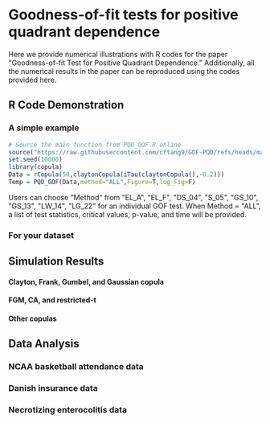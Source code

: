 # Goodness-of-fit tests for positive quadrant dependence

Here we provide numerical illustrations with R codes for the paper "Goodness-of-fit Test for Positive Quadrant Dependence." 
Additionally, all the numerical results in the paper can be reproduced using the codes provided here. 

## R Code Demonstration

### A simple example
```R
# Source the main function from PQD_GOF.R online
source("https://raw.githubusercontent.com/cftang9/GOF-PQD/refs/heads/main/PQD_GOF.R")
set.seed(10000)
library(copula)
Data = rCopula(50,claytonCopula(iTau(claytonCopula(),-0.2)))
Temp = PQD_GOF(Data,method="ALL",Figure=T,log_Fig=F)
```
Users can choose "Method" from "EL_A", "EL_F", "DS_04", "S_05", "GS_10", "GS_13", "LW_14", "LG_22" for an individual GOF test. 
When Method = "ALL", a list of test statistics, critical values, p-value, and time will be provided. 


### For your dataset

## Simulation Results

#### Clayton, Frank, Gumbel, and Gaussian copula

#### FGM, CA, and restricted-t

#### Other copulas

####

## Data Analysis

### NCAA basketball attendance data

### Danish insurance data

### Necrotizing enterocolitis data
























